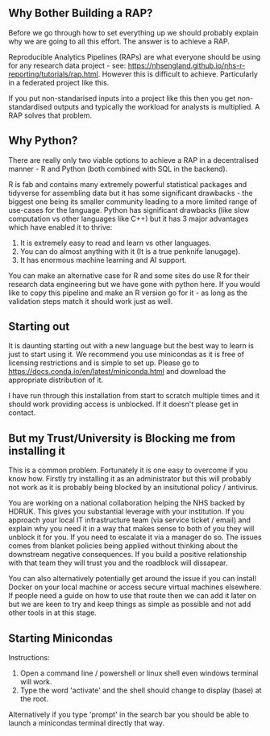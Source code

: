## Why Bother Building a RAP?

Before we go through how to set everything up we should probably explain why we are going to all this effort. The answer is to achieve a RAP.

Reproducible Analytics Pipelines (RAPs) are what everyone should be using for any research data project - see: https://nhsengland.github.io/nhs-r-reporting/tutorials/rap.html. However this is difficult to achieve. Particularly in a federated project like this.

If you put non-standarised inputs into a project like this then you get non-standardised outputs and typically the workload for analysts is multiplied. A RAP solves that problem.

## Why Python?

There are really only two viable options to achieve a RAP in a decentralised manner - R and Python (both combined with SQL in the backend).

R is fab and contains many extremely powerful statistical packages and tidyverse for assembling data but it has some significant drawbacks - the biggest one being its smaller community leading to a more limited range of use-cases for the language. Python has significant drawbacks (like slow computation vs other languages like C++) but it has 3 major advantages which have enabled it to thrive:

1. It is extremely easy to read and learn vs other languages.
2. You can do almost anything with it (It is a true penknife lanugage).
3. It has enormous machine learning and AI support.

You can make an alternative case for R and some sites do use R for their research data engineering but we have gone with python here. If you would like to copy this pipeline and make an R version go for it - as long as the validation steps match it should work just as well.

## Starting out

It is daunting starting out with a new language but the best way to learn is just to start using it. We recommend you use minicondas as it is free of licensing restrictions and is simple to set up. Please go to https://docs.conda.io/en/latest/miniconda.html and download the appropriate distribution of it.

I have run through this installation from start to scratch multiple times and it should work providing access is unblocked. If it doesn't please get in contact. 

## But my Trust/University is Blocking me from installing it

This is a common problem. Fortunately it is one easy to overcome if you know how. Firstly try installing it as an administrator but this will probably not work as it is probably being blocked by an insitutional policy / antivirus. 

You are working on a national collaboration helping the NHS backed by HDRUK. This gives you substantial leverage with your institution. If you approach your local IT infrastructure team (via service ticket / email) and explain why you need it in a way that makes sense to both of you they will unblock it for you. If you need to escalate it via a manager do so. The issues comes from blanket policies being applied without thinking about the downstream negative consequences. If you build a positive relationship with that team they will trust you and the roadblock will dissapear. 

You can also alternatively potentially get around the issue if you can install Docker on your local machine or access secure virtual machines elsewhere. If people need a guide on how to use that route then we can add it later on but we are keen to try and keep things as simple as possible and not add other tools in at this stage. 

## Starting Minicondas

Instructions:

1. Open a command line / powershell or linux shell even windows terminal will work.
2. Type the word 'activate' and the shell should change to display (base) at the root.

Alternatively if you type 'prompt' in the search bar you should be able to launch a minicondas terminal directly that way. 